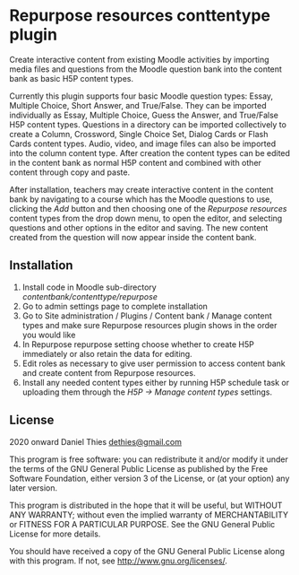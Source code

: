 # Repurpose resources conttentype plugin #

Create interactive content from existing Moodle activities by importing
media files and questions from the Moodle question bank into the content
bank as basic H5P content types.

Currently this plugin supports four basic Moodle question types: Essay,
Multiple Choice, Short Answer, and True/False.  They can be imported
individually as Essay, Multiple Choice, Guess the Answer, and True/False
H5P content types. Questions in a directory can be imported collectively
to create a Column, Crossword, Single Choice Set, Dialog Cards or Flash Cards
content types. Audio, video, and image files can also be imported into
the column content type. After creation the content types can be edited
in the content bank as normal H5P content and combined with other content
through copy and paste.

After installation, teachers may create interactive content in the content
bank by navigating to a course which has the Moodle questions to use,
clicking the _Add_ button and then choosing one of the _Repurpose resources_
content types from the drop down menu, to open the editor, and selecting questions
and other options in the editor and saving. The new content created from
the question will now appear inside the content bank.

## Installation ##

1. Install code in Moodle sub-directory _contentbank/contenttype/repurpose_
2. Go to admin settings page to complete installation
3. Go to Site administration / Plugins / Content bank / Manage content types
   and make sure Repurpose resources plugin shows in the order you would like
4. In Repurpose repurpose setting choose whether to create H5P immediately or
   also retain the data for editing.
5. Edit roles as necessary to give user permission
to access content bank and create content from Repurpose resources.
6. Install any needed content types either by running H5P schedule task
or  uploading them through the _H5P -> Manage content types_ settings.

## License ##

2020 onward Daniel Thies <dethies@gmail.com>

This program is free software: you can redistribute it and/or modify it
under the terms of the GNU General Public License as published by the
Free Software Foundation, either version 3 of the License, or (at your
option) any later version.

This program is distributed in the hope that it will be useful, but
WITHOUT ANY WARRANTY; without even the implied warranty of MERCHANTABILITY
or FITNESS FOR A PARTICULAR PURPOSE.  See the GNU General Public License
for more details.

You should have received a copy of the GNU General Public License along
with this program.  If not, see <http://www.gnu.org/licenses/>.
